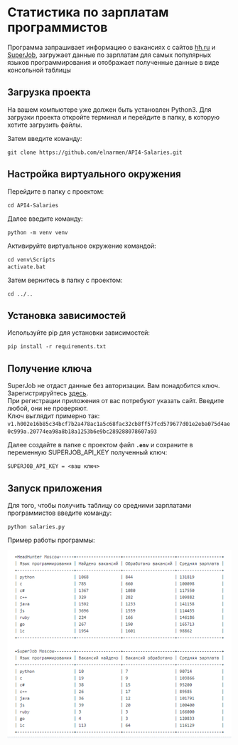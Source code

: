 # Статистика по зарплатам программистов
Программа запрашивает информацию о вакансиях с сайтов [hh.ru](https://hh.ru) и [SuperJob](https://www.superjob.ru),
загружает данные по зарплатам для самых популярных языков программирования и отображает полученные данные в виде консольной таблицы
## Загрузка проекта
На вашем компьютере уже должен быть установлен Python3.
Для загрузки проекта откройте терминал и перейдите в папку, в которую хотите загрузить файлы.

Затем введите команду:
```
git clone https://github.com/elnarmen/API4-Salaries.git
```
## Настройка виртуального окружения
Перейдите в папку с проектом:
```
cd API4-Salaries
```
Далее введите команду:
```
python -m venv venv
```
Активируйте виртуальное окружение командой:
```
cd venv\Scripts
activate.bat
```
Затем вернитесь в папку с проектом:
```
cd ../..
```
## Установка зависимостей
Используйте pip для установки зависимостей:

   ```
   pip install -r requirements.txt
   ```
## Получение ключа
SuperJob не отдаст данные без авторизации. Вам понадобится ключ. Зарегистрируйтесь [здесь](https://api.superjob.ru/).<br>
При регистрации приложения от вас потребуют указать сайт. Введите любой, они не проверяют.<br>
Ключ выглядит примерно так: 
`v1.h002e16b85c34bcf7b2a478ac1a5c68fac32cb8ff57fcd579677d01e2eba075d4ae0c999a.20774ea98a8b18a1253b6e9bc289288078607a93`

Далее создайте в папке с проектом файл **`.env`** и сохраните в переменную SUPERJOB_API_KEY полученный ключ:
```
SUPERJOB_API_KEY = <ваш ключ>
```
## Запуск приложения
Для того, чтобы получить таблицу со средними зарплатами программистов введите команду:
```
python salaries.py
```
Пример работы программы:

![alt text](https://github.com/elnarmen/API4-Salaries/blob/main/table_example.png)
